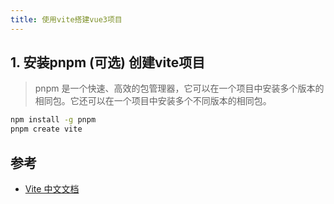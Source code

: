```yaml
---
title: 使用vite搭建vue3项目
---
```


## 1. 安装pnpm (可选) 创建vite项目

> pnpm 是一个快速、高效的包管理器，它可以在一个项目中安装多个版本的相同包。它还可以在一个项目中安装多个不同版本的相同包。

```bash
npm install -g pnpm
pnpm create vite
```

## 参考

- [Vite 中文文档](https://cn.vitejs.dev/guide/)
